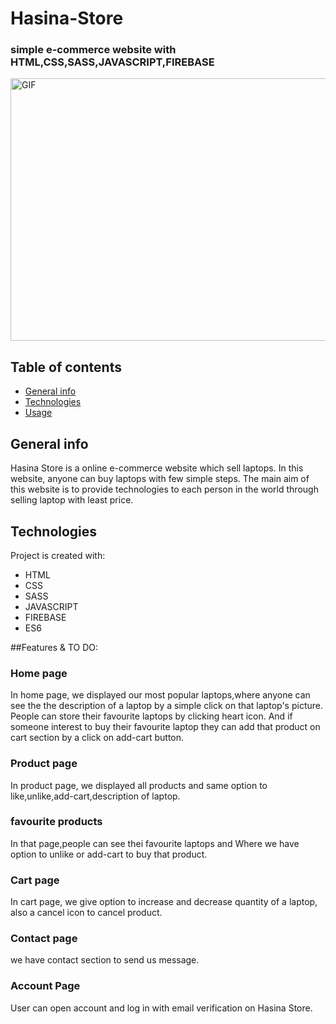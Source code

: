 # Hasina-Store
### simple e-commerce website with HTML,CSS,SASS,JAVASCRIPT,FIREBASE
 <img align="center" alt="GIF" src="https://user-images.githubusercontent.com/97860664/152707428-5c7241d9-0909-421f-b4d6-4095b4e2aae2.png" width="700" height="420" />

## Table of contents
* [General info](#general-info)
* [Technologies](#technologies)
* [Usage](#usage)


## General info
Hasina Store is a online e-commerce website which sell laptops. In this website, anyone can buy laptops with few simple steps. The main aim of this website is to provide technologies to each person in the world through selling laptop with least price.
## Technologies
  Project is created with:
* HTML
* CSS
* SASS
* JAVASCRIPT
* FIREBASE
* ES6

##Features & TO DO:

### Home page
In home page, we displayed our most popular laptops,where anyone can see the the description of a laptop by a simple click on that laptop's picture. People can store their favourite laptops by clicking heart icon. And if someone interest to buy their favourite laptop they can add that product on cart section by a click on add-cart button.
### Product page
In product page, we displayed all products and same option to like,unlike,add-cart,description of laptop.
### favourite products
In that page,people can see thei  favourite laptops and Where we have option to unlike or add-cart to buy that product.
### Cart page
In cart page, we give option to increase and decrease quantity of a laptop, also a cancel icon to cancel product.
### Contact page
we have contact section to send us message.
### Account Page
User can open account and log in with email verification on Hasina Store.

